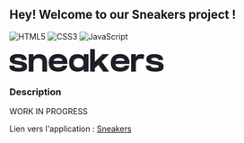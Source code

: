 ## Hey! Welcome to our Sneakers project !

![HTML5](https://img.shields.io/badge/HTML5-blue)
![CSS3](https://img.shields.io/badge/CSS3-red)
![JavaScript](https://img.shields.io/badge/JavaScript-yellow)

![Sneakers Logo](/assets/images/logo.svg)

### Description

WORK IN PROGRESS

Lien vers l'application : [Sneakers](https://Moustito.github.io/Sneakers/)
